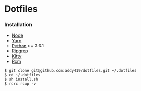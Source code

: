 # Dotfiles

### Installation

- [Node](https://nodejs.org/en/download/package-manager/)
- [Yarn](https://classic.yarnpkg.com/en/docs/install/)
- [Python](https://www.python.org/downloads/) >= 3.6.1
- [Ripgrep](https://github.com/BurntSushi/ripgrep)
- [Kitty](https://sw.kovidgoyal.net/kitty/)
- [Rcm](https://github.com/thoughtbot/rcm)

```
$ git clone git@github.com:addy419/dotfiles.git ~/.dotfiles
$ cd ~/.dotfiles
$ sh install.sh
$ rcrc rcup -v
```
